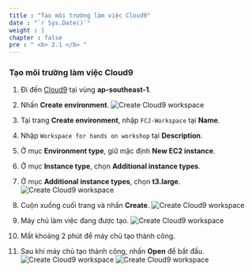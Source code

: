 ```yaml
---
title : "Tạo môi trường làm việc Cloud9"
date : "`r Sys.Date()`"
weight : 1
chapter : false
pre : " <b> 2.1 </b> "
---
```

### Tạo môi trường làm việc Cloud9
1. Đi đến [Cloud9](https://ap-southeast-1.console.aws.amazon.com/cloud9control/home?region=ap-southeast-1#/product) tại vùng **ap-southeast-1**.
2. Nhấn **Create environment**.
![Create Cloud9 workspace](../../../images/2.prerequisites/2.1.cloud9/2.1.1.cloud9.png?pc=60pt)

3. Tại trang **Create environment**, nhập ```FCJ-Workspace``` tại **Name**.
4. Nhập ```Workspace for hands on workshop``` tại **Description**.
5. Ở mục **Environment type**, giữ mặc định **New EC2 instance**.
6. Ở mục **Instance type**, chọn **Additional instance types**.
7. Ở mục **Additional instance types**, chọn **t3.large**.
![Create Cloud9 workspace](../../../images/2.prerequisites/2.1.cloud9/2.1.2.cloud9.png?pc=60pt)

8. Cuộn xuống cuối trang và nhấn **Create**.
![Create Cloud9 workspace](../../../images/2.prerequisites/2.1.cloud9/2.1.3.cloud9.png?pc=60pt)

9. Máy chủ làm việc đang được tạo.
![Create Cloud9 workspace](../../../images/2.prerequisites/2.1.cloud9/2.1.4.cloud9.png?pc=60pt)

10. Mất khoảng 2 phút để máy chủ tạo thành công.
11. Sau khi máy chủ tạo thành công, nhấn **Open** để bắt đầu.
![Create Cloud9 workspace](../../../images/2.prerequisites/2.1.cloud9/2.1.5.cloud9.png?pc=60pt)
![Create Cloud9 workspace](../../../images/2.prerequisites/2.1.cloud9/2.1.6.cloud9.png?pc=60pt)